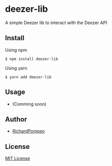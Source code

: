# deezer-lib
A simple Deezer lib to interact with the Deezer API

## Install

Using npm
```
$ npm install deezer-lib
```

Using yarn
```
$ yarn add deezer-lib
```

## Usage 

 - (Comming soon)

 ## Author

 - [RichardPompeo](https://github.com/RichardPompeo)

 ## License

 [MIT License](https://github.com/RichardPompeo/deezer-lib/blob/master/LICENSE)
